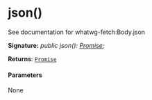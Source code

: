 # json()



See documentation for whatwg-fetch:Body.json

**Signature:** _public json(): [Promise](../../web-apis/class/promise.md)<any>;_

**Returns**: [`Promise`](../../web-apis/class/promise.md)<any>





#### Parameters
None



